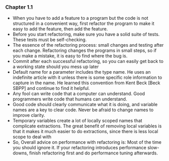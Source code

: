 ### Chapter 1.1

- When you have to add a feature to a program but the code is not structured in a convenient way, first refactor the program to make it easy to add the feature, then add the feature.
- Before you start refactoring, make sure you have a solid suite of tests. These tests must be self-checking.
- The essence of the refactoring process: small changes and testing after each change. Refactoring changes the programs in small steps, so if you make a mistake, it is easy to find where the bug is.
- Commit after each successful refactoring, so you can easily get back to a working state should you mess up later
- Default name for a parameter includes the type name. He uses an indefinite article with it unless there is some specific role information to capture in the name. He learned this convention from Kent Beck [Beck SBPP] and continue to find it helpful.
- Any fool can write code that a computer can understand. Good programmers write code that humans can understand.
- Good code should clearly communicate what it is doing, and variable names are a key to clear code. Never be afraid to change names to improve clarity.
- Temporary variables create a lot of locally scoped names that complicate extractions. The great benefit of removing local variables is that it makes it much easier to do extractions, since there is less local scope to deal with
- So, Overall advice on performance with refactoring is: Most of the time you should ignore it. If your refactoring introduces performance slow-downs, finish refactoring first and do performance tuning afterwards.

